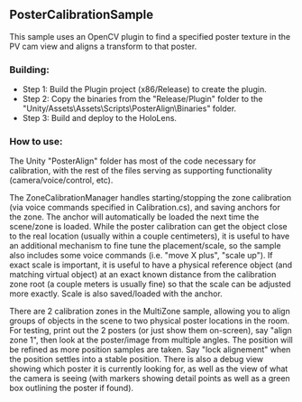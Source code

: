 ## PosterCalibrationSample

This sample uses an OpenCV plugin to find a specified poster texture in the PV cam view and aligns
a transform to that poster.

### Building:
- Step 1: Build the Plugin project (x86/Release) to create the plugin.
- Step 2: Copy the binaries from the "Release/Plugin" folder to the "Unity/Assets\Assets\Scripts\PosterAlign\Binaries"
folder.
- Step 3: Build and deploy to the HoloLens.

### How to use:
The Unity "PosterAlign" folder has most of the code necessary for calibration, with the rest of the
files serving as supporting functionality (camera/voice/control, etc).

The ZoneCalibrationManager handles starting/stopping the zone calibration (via voice commands 
specified in Calibration.cs), and saving anchors for the zone.  The anchor will automatically be 
loaded the next time the scene/zone is loaded.
While the poster calibration can get the object close to the real location (usually within a couple 
centimeters), it is useful to have an additional mechanism to fine tune the placement/scale, so the 
sample also includes some voice commands (i.e. "move X plus", "scale up").  If exact scale is important, 
it is useful to have a physical reference object (and matching virtual object) at an exact known distance 
from the calibration zone root (a couple meters is usually fine) so that the scale can be adjusted more 
exactly.  Scale is also saved/loaded with the anchor.

There are 2 calibration zones in the MultiZone sample, allowing you to align groups of objects in the scene
to two physical poster locations in the room.  
For testing, print out the 2 posters (or just show them on-screen), say "align zone 1", then look at
the poster/image from multiple angles.  The position will be refined as more position samples are taken.
Say "lock alignement" when the position settles into a stable position.  There is also a debug view showing 
which poster it is currently looking for, as well as the view of what the camera is seeing (with markers
showing detail points as well as a green box outlining the poster if found).

